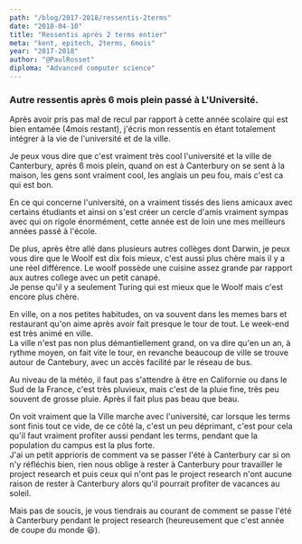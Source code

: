 ```yaml
---
path: "/blog/2017-2018/ressentis-2terms"
date: "2018-04-10"
title: "Ressentis après 2 terms entier"
meta: "kent, epitech, 2terms, 6mois"
year: "2017-2018"
author: "@PaulRosset"
diploma: "Advanced computer science"
---
```


### Autre ressentis après 6 mois plein passé à L'Université.

Après avoir pris pas mal de recul par rapport à cette année scolaire qui est bien entamée (4mois restant), j'écris mon ressentis en étant totalement intégrer à la vie de l'université et de la ville.

Je peux vous dire que c'est vraiment très cool l'université et la ville de Canterbury, après 6 mois plein, quand on est à Canterbury on se sent à la maison, les gens sont vraiment cool, les anglais un peu fou, mais c'est ca qui est bon.

En ce qui concerne l'université, on a vraiment tissés des liens amicaux avec certains étudiants et ainsi on s'est créer un cercle d'amis vraiment sympas avec qui on rigole énormément, cette année est de loin une mes meilleurs années passé à l'école.

De plus, après être allé dans plusieurs autres collèges dont Darwin, je peux vous dire que le Woolf est dix fois mieux, c'est aussi plus chère mais il y a une réel différence. Le woolf possède une cuisine assez grande par rapport aux autres college avec un petit canapé.  
Je pense qu'il y a seulement Turing qui est mieux que le Woolf mais c'est encore plus chère.

En ville, on a nos petites habitudes, on va souvent dans les memes bars et restaurant qu'on aime après avoir fait presque le tour de tout. Le week-end est très animé en ville.  
La ville n'est pas non plus démantiellement grand, on va dire qu'en un an, à rythme moyen, on fait vite le tour, en revanche beaucoup de ville se trouve autour de Cantebury, avec un accès facilité par le réseau de bus.

Au niveau de la météo, il faut pas s'attendre à être en Californie ou dans le Sud de la France, c'est très pluvieux, mais c'est de la pluie fine, très peu souvent de grosse pluie. Après il fait plus pas beau que beau.

On voit vraiment que la Ville marche avec l'université, car lorsque les terms sont finis tout ce vide, de ce côté la, c'est un peu déprimant, c'est pour cela qu'il faut vraiment profiter aussi pendant les terms, pendant que la population du campus est la plus forte.  
J'ai un petit apprioris de comment va se passer l'été à Canterbury car si on n'y réfléchis bien, rien nous oblige à rester à Canterbury pour travailler le project research et puis ceux qui n'ont pas le project research n'ont aucune raison de rester à Canterbury alors qu'il pourrait profiter de vacances au soleil.

Mais pas de soucis, je vous tiendrais au courant de comment se passe l'été à Canterbury pendant le project research (heureusement que c'est année de coupe du monde 😆).
